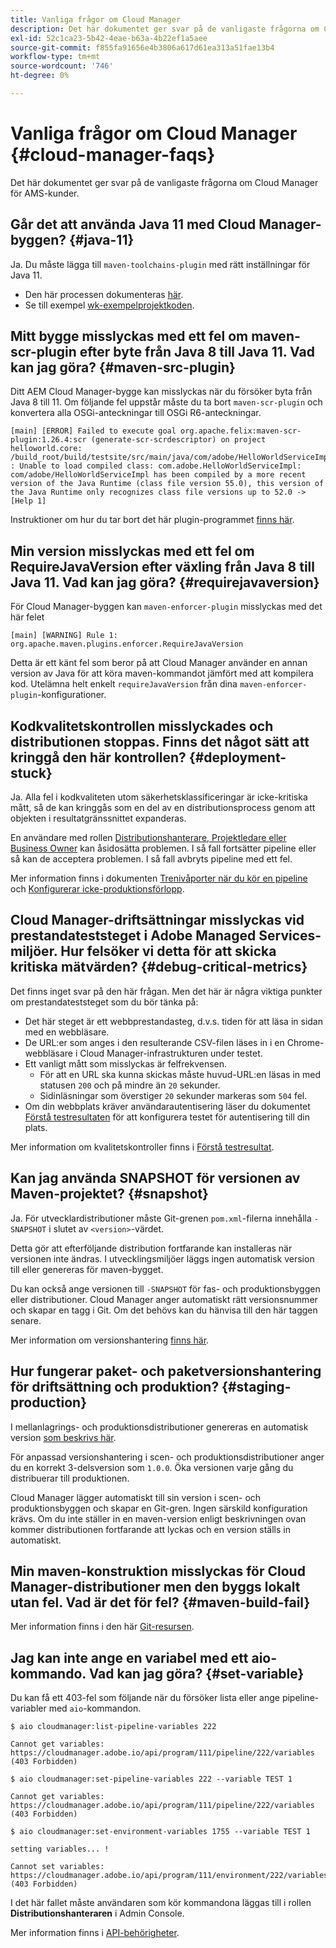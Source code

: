 ```yaml
---
title: Vanliga frågor om Cloud Manager
description: Det här dokumentet ger svar på de vanligaste frågorna om Cloud Manager för AMS-kunder.
exl-id: 52c1ca23-5b42-4eae-b63a-4b22ef1a5aee
source-git-commit: f855fa91656e4b3806a617d61ea313a51fae13b4
workflow-type: tm+mt
source-wordcount: '746'
ht-degree: 0%

---
```



# Vanliga frågor om Cloud Manager {#cloud-manager-faqs}

Det här dokumentet ger svar på de vanligaste frågorna om Cloud Manager för AMS-kunder.

## Går det att använda Java 11 med Cloud Manager-byggen? {#java-11}

Ja. Du måste lägga till `maven-toolchains-plugin` med rätt inställningar för Java 11.

* Den här processen dokumenteras [här](/help/getting-started/using-the-wizard.md).
* Se till exempel [wk-exempelprojektkoden](https://github.com/adobe/aem-guides-wknd/commit/6cb5238cb6b932735dcf91b21b0d835ae3a7fe75).

## Mitt bygge misslyckas med ett fel om maven-scr-plugin efter byte från Java 8 till Java 11. Vad kan jag göra? {#maven-src-plugin}

Ditt AEM Cloud Manager-bygge kan misslyckas när du försöker byta från Java 8 till 11. Om följande fel uppstår måste du ta bort `maven-scr-plugin` och konvertera alla OSGi-anteckningar till OSGi R6-anteckningar.

```text
[main] [ERROR] Failed to execute goal org.apache.felix:maven-scr-plugin:1.26.4:scr (generate-scr-scrdescriptor) on project helloworld.core: /build_root/build/testsite/src/main/java/com/adobe/HelloWorldServiceImpl.java : Unable to load compiled class: com.adobe.HelloWorldServiceImpl: com/adobe/HelloWorldServiceImpl has been compiled by a more recent version of the Java Runtime (class file version 55.0), this version of the Java Runtime only recognizes class file versions up to 52.0 -> [Help 1]
```

Instruktioner om hur du tar bort det här plugin-programmet [finns här](https://cqdump.wordpress.com/2019/01/03/from-scr-annotations-to-osgi-annotations/).

## Min version misslyckas med ett fel om RequireJavaVersion efter växling från Java 8 till Java 11. Vad kan jag göra? {#requirejavaversion}

För Cloud Manager-byggen kan `maven-enforcer-plugin` misslyckas med det här felet

```text
[main] [WARNING] Rule 1: org.apache.maven.plugins.enforcer.RequireJavaVersion
```

Detta är ett känt fel som beror på att Cloud Manager använder en annan version av Java för att köra maven-kommandot jämfört med att kompilera kod. Utelämna helt enkelt `requireJavaVersion` från dina `maven-enforcer-plugin`-konfigurationer.

## Kodkvalitetskontrollen misslyckades och distributionen stoppas. Finns det något sätt att kringgå den här kontrollen? {#deployment-stuck}

Ja. Alla fel i kodkvaliteten utom säkerhetsklassificeringar är icke-kritiska mått, så de kan kringgås som en del av en distributionsprocess genom att objekten i resultatgränssnittet expanderas.

En användare med rollen [Distributionshanterare, Projektledare eller Business Owner](/help/requirements/users-and-roles.md#role-definitions) kan åsidosätta problemen. I så fall fortsätter pipeline eller så kan de acceptera problemen. I så fall avbryts pipeline med ett fel.

Mer information finns i dokumenten [Trenivåporter när du kör en pipeline](/help/using/code-quality-testing.md#three-tier-gates-while-running-a-pipeline) och [Konfigurerar icke-produktionsförlopp](/help/using/non-production-pipelines.md#understanding-the-flow).

## Cloud Manager-driftsättningar misslyckas vid prestandateststeget i Adobe Managed Services-miljöer. Hur felsöker vi detta för att skicka kritiska mätvärden? {#debug-critical-metrics}

Det finns inget svar på den här frågan. Men det här är några viktiga punkter om prestandateststeget som du bör tänka på:

* Det här steget är ett webbprestandasteg, d.v.s. tiden för att läsa in sidan med en webbläsare.
* De URL:er som anges i den resulterande CSV-filen läses in i en Chrome-webbläsare i Cloud Manager-infrastrukturen under testet.
* Ett vanligt mått som misslyckas är felfrekvensen.
   * För att en URL ska kunna skickas måste huvud-URL:en läsas in med statusen `200` och på mindre än `20` sekunder.
   * Sidinläsningar som överstiger `20` sekunder markeras som `504` fel.
* Om din webbplats kräver användarautentisering läser du dokumentet [Förstå testresultaten](/help/using/code-quality-testing.md#authenticated-performance-testing) för att konfigurera testet för autentisering till din plats.

Mer information om kvalitetskontroller finns i [Förstå testresultat](/help/using/code-quality-testing.md).

## Kan jag använda SNAPSHOT för versionen av Maven-projektet? {#snapshot}

Ja. För utvecklardistributioner måste Git-grenen `pom.xml`-filerna innehålla `-SNAPSHOT` i slutet av `<version>`-värdet.

Detta gör att efterföljande distribution fortfarande kan installeras när versionen inte ändras. I utvecklingsmiljöer läggs ingen automatisk version till eller genereras för maven-bygget.

Du kan också ange versionen till `-SNAPSHOT` för fas- och produktionsbyggen eller distributioner. Cloud Manager anger automatiskt rätt versionsnummer och skapar en tagg i Git. Om det behövs kan du hänvisa till den här taggen senare.

Mer information om versionshantering [finns här](https://experienceleague.adobe.com/docs/experience-manager-cloud-service/content/implementing/using-cloud-manager/managing-code/project-version-handling.html).

## Hur fungerar paket- och paketversionshantering för driftsättning och produktion? {#staging-production}

I mellanlagrings- och produktionsdistributioner genereras en automatisk version [som beskrivs här](/help/managing-code/maven-project-version.md).

För anpassad versionshantering i scen- och produktionsdistributioner anger du en korrekt 3-delsversion som `1.0.0`. Öka versionen varje gång du distribuerar till produktionen.

Cloud Manager lägger automatiskt till sin version i scen- och produktionsbyggen och skapar en Git-gren. Ingen särskild konfiguration krävs. Om du inte ställer in en maven-version enligt beskrivningen ovan kommer distributionen fortfarande att lyckas och en version ställs in automatiskt.

## Min maven-konstruktion misslyckas för Cloud Manager-distributioner men den byggs lokalt utan fel. Vad är det för fel? {#maven-build-fail}

Mer information finns i den här [Git-resursen](https://github.com/cqsupport/cloud-manager/blob/main/cm-build-step-fails.md).

## Jag kan inte ange en variabel med ett aio-kommando. Vad kan jag göra? {#set-variable}

Du kan få ett 403-fel som följande när du försöker lista eller ange pipeline-variabler med `aio`-kommandon.

```shell
$ aio cloudmanager:list-pipeline-variables 222

Cannot get variables: https://cloudmanager.adobe.io/api/program/111/pipeline/222/variables (403 Forbidden)

$ aio cloudmanager:set-pipeline-variables 222 --variable TEST 1

Cannot get variables: https://cloudmanager.adobe.io/api/program/111/pipeline/222/variables (403 Forbidden)

$ aio cloudmanager:set-environment-variables 1755 --variable TEST 1

setting variables... !

Cannot set variables: https://cloudmanager.adobe.io/api/program/111/environment/222/variables (403 Forbidden)
```

I det här fallet måste användaren som kör kommandona läggas till i rollen **Distributionshanteraren** i Admin Console.

Mer information finns i [API-behörigheter](https://developer.adobe.com/experience-cloud/cloud-manager/guides/getting-started/permissions/).
